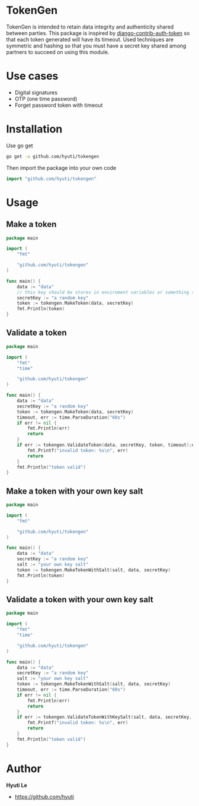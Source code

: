 # TokenGen
TokenGen is intended to retain data integrity and authenticity shared between parties. This package is inspired by [django-contrib-auth-token](https://github.com/django/django/blob/main/django/contrib/auth/tokens.py) so that each token generated will have its timeout.
Used techniques are symmetric and hashing so that you must have a secret key shared among partners to succeed on using this module.
# Use cases
- Digital signatures
- OTP (one time password)
- Forget password token with timeout
# Installation
Use go get
```sh 
go get -u github.com/hyuti/tokengen
``` 
Then import the package into your own code
```go
import "github.com/hyuti/tokengen"
```
# Usage
## Make a token 
```go
package main

import (
	"fmt"

	"github.com/hyuti/tokengen"
)

func main() {
	data := "data"
	// this key should be stores in enviroment variables or something similar and only accessible by you
	secretKey := "a random key"
	token := tokengen.MakeToken(data, secretKey)
	fmt.Println(token)
}

```
## Validate a token 
```go
package main

import (
	"fmt"
	"time"

	"github.com/hyuti/tokengen"
)

func main() {
	data := "data"
	secretKey := "a random key"
	token := tokengen.MakeToken(data, secretKey)
	timeout, err := time.ParseDuration("60s")
	if err != nil {
		fmt.Println(err)
		return
	}
	if err := tokengen.ValidateToken(data, secretKey, token, timeout);err != nil {
		fmt.Printf("invalid token: %s\n", err)
		return
	}
	fmt.Println("token valid")
}

```
## Make a token with your own key salt
```go
package main

import (
	"fmt"

	"github.com/hyuti/tokengen"
)

func main() {
	data := "data"
	secretKey := "a random key"
	salt := "your own key salt"
	token := tokengen.MakeTokenWithSalt(salt, data, secretKey)
	fmt.Println(token)
}
```
## Validate a token with your own key salt
```go
package main

import (
	"fmt"
	"time"

	"github.com/hyuti/tokengen"
)

func main() {
	data := "data"
	secretKey := "a random key"
	salt := "your own key salt"
	token := tokengen.MakeTokenWithSalt(salt, data, secretKey)
	timeout, err := time.ParseDuration("60s")
	if err != nil {
		fmt.Println(err)
		return
	}
	if err := tokengen.ValidateTokenWithKeySalt(salt, data, secretKey, token, timeout);err != nil {
		fmt.Printf("invalid token: %s\n", err)
		return
	}
	fmt.Println("token valid")
}

```
# Author
**Hyuti Le**
* https://github.com/hyuti
